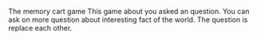 The memory cart game
This game about you asked an question. You can ask on more question about interesting fact of the world. The question is replace each other.
